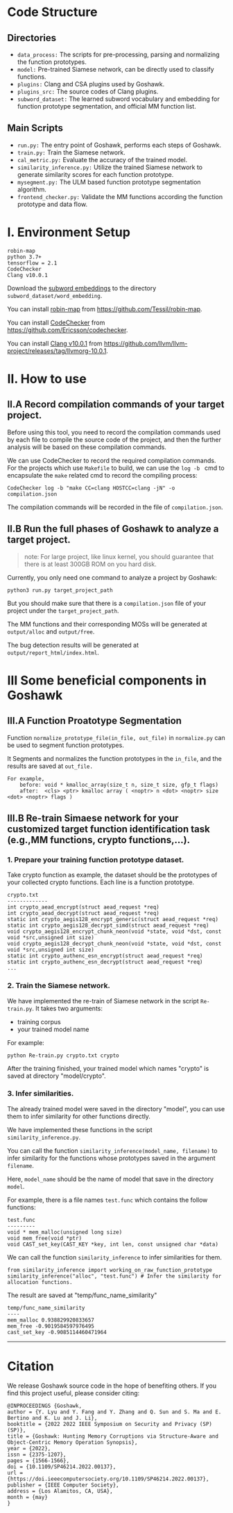 # Code Structure

## Directories
- `data_process:` The scripts for pre-processing, parsing and normalizing the function prototypes.
- `model:` Pre-trained Siamese network, can be directly used to classify functions.
- `plugins:` Clang and CSA plugins used by Goshawk.
- `plugins_src:` The source codes of Clang plugins.
- `subword_dataset:`  The learned subword vocabulary and embedding for function prototype segmentation, and official MM function list.

## Main Scripts
- `run.py:` The entry point of Goshawk, performs each steps of Goshawk.
- `train.py:` Train the Siamese network.
- `cal_metric.py:` Evaluate the accuracy of the trained model.
- `similarity_inference.py:` Utilize the trained Siamese network to generate similarity scores for each function prototype.
- `mysegment.py:` The ULM based function prototype segmentation algorithm.
- `frontend_checker.py:` Validate the MM functions according the function prototype and data flow.
 
 
# Ⅰ. Environment Setup
```buildoutcfg
robin-map
python 3.7+
tensorflow = 2.1
CodeChecker
Clang v10.0.1
```

Download the [subword embeddings](https://yunlongs-1253041399.cos.ap-chengdu.myqcloud.com/word_embedding) to the directory `subword_dataset/word_embedding`.

You can install [robin-map](https://github.com/Tessil/robin-map) from https://github.com/Tessil/robin-map.

You can install [CodeChecker](https://github.com/Ericsson/codechecker) from https://github.com/Ericsson/codechecker.

You can install [Clang v10.0.1](https://github.com/llvm/llvm-project/releases/tag/llvmorg-10.0.1) from https://github.com/llvm/llvm-project/releases/tag/llvmorg-10.0.1.

# Ⅱ. How to use
## Ⅱ.A Record compilation commands of your target project.
Before using this tool, 
you need to record the compilation commands used by each file to compile the source code of the project, 
    and then the further analysis will be based on these compilation commands.
    
We can use CodeChecker to record the required compilation commands. For the projects which use `Makefile` to build,
we can use the `log -b ` cmd to encapsulate the `make` related cmd to record the compiling process:

```CodeChecker log -b "make CC=clang HOSTCC=clang -jN" -o compilation.json```

The compilation commands will be recorded in the file of `compilation.json`.


## Ⅱ.B Run the full phases of Goshawk to analyze a target project.
>note: For large project, like linux kernel, you should guarantee that there is at least 300GB ROM on you hard disk.
 
 Currently, you only need one command to analyze a project by Goshawk:
 
 ```buildoutcfg
python3 run.py target_project_path
```
But you should make sure that there is a `compilation.json` file of your project under the `target_project_path`.

The MM functions and their corresponding MOSs will be generated at `output/alloc` and `output/free`. 

The bug detection results will be generated at `output/report_html/index.html`.


# Ⅲ Some beneficial components in Goshawk
## Ⅲ.A Function Proatotype Segmentation
Function `normalize_prototype_file(in_file, out_file)` in `normalize.py` can be used to segment function prototypes.

It Segments and normalizes the function prototypes in the `in_file`, and the results are saved at `out_file.`

```buildoutcfg
For example,
    before: void * kmalloc_array(size_t n, size_t size, gfp_t flags)
    after:  <cls> <ptr> kmalloc array ( <noptr> n <dot> <noptr> size <dot> <noptr> flags )
```


## Ⅲ.B Re-train Simaese network for your customized target function identification task (e.g.,MM functions, crypto functions,...).
### 1. Prepare your training function prototype dataset.

Take crypto function as example, the dataset should be the prototypes of your collected crypto functions.
Each line is a function prototype.

```buildoutcfg
crypto.txt
-------------
int crypto_aead_encrypt(struct aead_request *req)
int crypto_aead_decrypt(struct aead_request *req)
static int crypto_aegis128_encrypt_generic(struct aead_request *req)
static int crypto_aegis128_decrypt_simd(struct aead_request *req)
void crypto_aegis128_encrypt_chunk_neon(void *state, void *dst, const void *src,unsigned int size)
void crypto_aegis128_decrypt_chunk_neon(void *state, void *dst, const void *src,unsigned int size)
static int crypto_authenc_esn_encrypt(struct aead_request *req)
static int crypto_authenc_esn_decrypt(struct aead_request *req)
...
``` 

### 2. Train the Siamese network.

We have implemented the re-train of Siamese network in the script `Re-train.py`.
 It takes two arguments:
 - training corpus
 - your trained model name
 
 For example:
```buildoutcfg
python Re-train.py crypto.txt crypto
```

After the training finished, your trained model which names "crypto" is saved at directory "model/crypto".


### 3. Infer similarities.

The already trained model were saved in the directory "model", 
you can use them to infer similarity for other functions directly.

We have implemented these functions in the script `similarity_inference.py`.

You can call the function `similarity_inference(model_name, filename)` to infer similarity
for the functions whose prototypes saved in the argument `filename`.

Here, `model_name` should be the name of model that save in the directory `model`. 

For example, there is a file names `test.func` which contains the follow functions:
```buildoutcfg
test.func
---------
void * mem_malloc(unsigned long size)
void mem_free(void *ptr)
void CAST_set_key(CAST_KEY *key, int len, const unsigned char *data)
```

We can call the function `similarity_inference` to infer similarities for them.
```buildoutcfg
from similarity_inference import working_on_raw_function_prototype
similarity_inference("alloc", "test.func") # Infer the similarity for allocation functions.
```
The result are saved at "temp/func_name_similarity"
```buildoutcfg
temp/func_name_similarity
----
mem_malloc 0.938829920833657
mem_free -0.9019584597976495
cast_set_key -0.9085114460471964
```
----

# Citation
We release Goshawk source code in the hope of benefiting others. If you find this project useful, please consider citing:
```buildoutcfg
@INPROCEEDINGS {Goshawk,
author = {Y. Lyu and Y. Fang and Y. Zhang and Q. Sun and S. Ma and E. Bertino and K. Lu and J. Li},
booktitle = {2022 2022 IEEE Symposium on Security and Privacy (SP) (SP)},
title = {Goshawk: Hunting Memory Corruptions via Structure-Aware and Object-Centric Memory Operation Synopsis},
year = {2022},
issn = {2375-1207},
pages = {1566-1566},
doi = {10.1109/SP46214.2022.00137},
url = {https://doi.ieeecomputersociety.org/10.1109/SP46214.2022.00137},
publisher = {IEEE Computer Society},
address = {Los Alamitos, CA, USA},
month = {may}
}

```